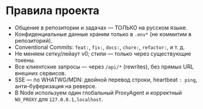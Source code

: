 # Правила проекта

- Общение в репозитории и задачах — ТОЛЬКО на русском языке.
- Конфиденциальные данные храним только в `.env*` (не коммитим в репозиторий).
- Conventional Commits: `feat:`, `fix:`, `docs:`, `chore:`, `refactor:`, и т. д.
- Не меняем сетку/лейаут v0; стили — только через существующие токены.
- Все клиентские запросы — через `/api/*` (rewrites), без прямых URL внешних сервисов.
- SSE — по WHATWG/MDN: двойной перевод строки, heartbeat `: ping`, анти-буферизация на реверсе.
- В Node используем один глобальный ProxyAgent и корректный `NO_PROXY` для `127.0.0.1,localhost`.
